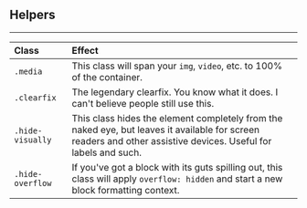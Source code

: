 ## Helpers
---

| Class          | Effect                    |
| :------------- | :------------------------ |
| `.media`       | This class will span your `img`, `video`, etc. to 100% of the container.
| `.clearfix`    | The legendary clearfix. You know what it does. I can't believe people still use this.
| `.hide-visually` | This class hides the element completely from the naked eye, but leaves it available for screen readers and other assistive devices. Useful for labels and such.
| `.hide-overflow` | If you've got a block with its guts spilling out, this class will apply `overflow: hidden` and start a new block formatting context.
